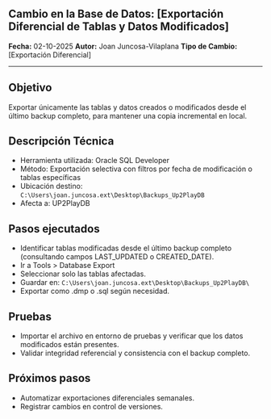 ## Cambio en la Base de Datos: [Exportación Diferencial de Tablas y Datos Modificados]

**Fecha:** 02-10-2025
**Autor:** Joan Juncosa-Vilaplana
**Tipo de Cambio:** [Exportación Diferencial]

---

## Objetivo
Exportar únicamente las tablas y datos creados o modificados desde el último backup completo, para mantener una copia incremental en local.

## Descripción Técnica
- Herramienta utilizada: Oracle SQL Developer
- Método: Exportación selectiva con filtros por fecha de modificación o tablas específicas
- Ubicación destino: `C:\Users\joan.juncosa.ext\Desktop\Backups_Up2PlayDB`
- Afecta a: UP2PlayDB

## Pasos ejecutados
- Identificar tablas modificadas desde el último backup completo (consultando campos LAST_UPDATED o CREATED_DATE).
- Ir a Tools > Database Export
- Seleccionar solo las tablas afectadas.
- Guardar en:  `C:\Users\joan.juncosa.ext\Desktop\Backups_Up2PlayDB\`
- Exportar como .dmp o .sql según necesidad.

## Pruebas
- Importar el archivo en entorno de pruebas y verificar que los datos modificados están presentes.
- Validar integridad referencial y consistencia con el backup completo.

## Próximos pasos
- Automatizar exportaciones diferenciales semanales.
- Registrar cambios en control de versiones.